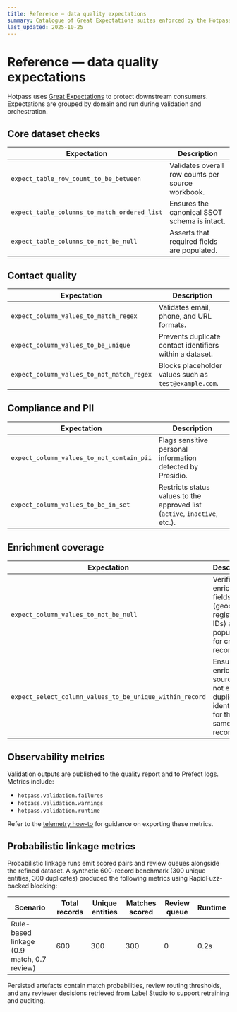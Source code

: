 ```yaml
---
title: Reference — data quality expectations
summary: Catalogue of Great Expectations suites enforced by the Hotpass pipeline.
last_updated: 2025-10-25
---
```


# Reference — data quality expectations

Hotpass uses [Great Expectations](https://greatexpectations.io/) to protect downstream consumers. Expectations are grouped by domain and run during validation and orchestration.

## Core dataset checks

| Expectation                                  | Description                                       |
| -------------------------------------------- | ------------------------------------------------- |
| `expect_table_row_count_to_be_between`       | Validates overall row counts per source workbook. |
| `expect_table_columns_to_match_ordered_list` | Ensures the canonical SSOT schema is intact.      |
| `expect_table_columns_to_not_be_null`        | Asserts that required fields are populated.       |

## Contact quality

| Expectation                               | Description                                              |
| ----------------------------------------- | -------------------------------------------------------- |
| `expect_column_values_to_match_regex`     | Validates email, phone, and URL formats.                 |
| `expect_column_values_to_be_unique`       | Prevents duplicate contact identifiers within a dataset. |
| `expect_column_values_to_not_match_regex` | Blocks placeholder values such as `test@example.com`.    |

## Compliance and PII

| Expectation                               | Description                                                                |
| ----------------------------------------- | -------------------------------------------------------------------------- |
| `expect_column_values_to_not_contain_pii` | Flags sensitive personal information detected by Presidio.                 |
| `expect_column_values_to_be_in_set`       | Restricts status values to the approved list (`active`, `inactive`, etc.). |

## Enrichment coverage

| Expectation                                              | Description                                                                                  |
| -------------------------------------------------------- | -------------------------------------------------------------------------------------------- |
| `expect_column_values_to_not_be_null`                    | Verifies that enrichment fields (geocodes, registry IDs) are populated for critical records. |
| `expect_select_column_values_to_be_unique_within_record` | Ensures enrichment sources do not emit duplicate identifiers for the same record.            |

## Observability metrics

Validation outputs are published to the quality report and to Prefect logs. Metrics include:

- `hotpass.validation.failures`
- `hotpass.validation.warnings`
- `hotpass.validation.runtime`

Refer to the [telemetry how-to](../how-to-guides/orchestrate-and-observe.md) for guidance on exporting these metrics.

## Probabilistic linkage metrics

Probabilistic linkage runs emit scored pairs and review queues alongside the
refined dataset. A synthetic 600-record benchmark (300 unique entities, 300
duplicates) produced the following metrics using RapidFuzz-backed blocking:

| Scenario | Total records | Unique entities | Matches scored | Review queue | Runtime |
| --- | --- | --- | --- | --- | --- |
| Rule-based linkage (0.9 match, 0.7 review) | 600 | 300 | 300 | 0 | 0.2s |

Persisted artefacts contain match probabilities, review routing thresholds, and
any reviewer decisions retrieved from Label Studio to support retraining and
auditing.
